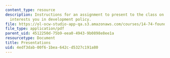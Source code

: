 ```yaml
---
content_type: resource
description: Instructions for an assignment to present to the class on a topic that
  interests you in development policy.
file: https://ol-ocw-studio-app-qa.s3.amazonaws.com/courses/14-74-foundations-of-development-policy-spring-2009/4edf3dab00f61bea642cd5327c191a80_MIT14_74s09_pset07_project.pdf
file_type: application/pdf
parent_uid: 4512250d-75b9-eea0-4943-9b0898e8ee1a
resourcetype: Document
title: Presentations
uid: 4edf3dab-00f6-1bea-642c-d5327c191a80
---
```

